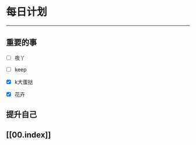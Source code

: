 
# 每日计划
---
## 重要的事

- [ ]    夜丫
- [ ]   keep
- [x]  k大蛋挞
- [x] 花卉



## 提升自己

  



## [[00.index]]










